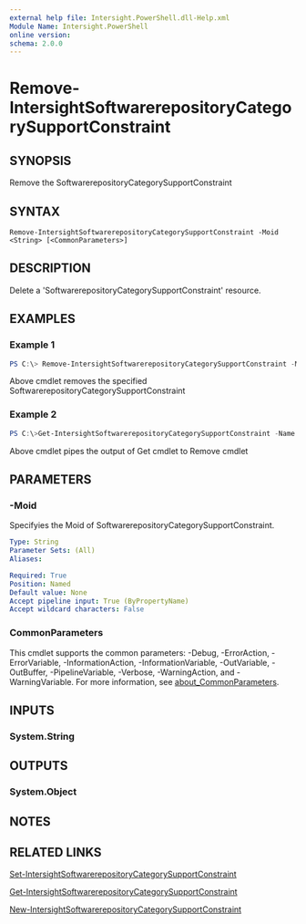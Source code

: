 ```yaml
---
external help file: Intersight.PowerShell.dll-Help.xml
Module Name: Intersight.PowerShell
online version:
schema: 2.0.0
---
```


# Remove-IntersightSoftwarerepositoryCategorySupportConstraint

## SYNOPSIS
Remove the SoftwarerepositoryCategorySupportConstraint

## SYNTAX

```
Remove-IntersightSoftwarerepositoryCategorySupportConstraint -Moid <String> [<CommonParameters>]
```

## DESCRIPTION
Delete a &apos;SoftwarerepositoryCategorySupportConstraint&apos; resource.

## EXAMPLES

### Example 1
```powershell
PS C:\> Remove-IntersightSoftwarerepositoryCategorySupportConstraint -Moid "xxxxxxxxxxxxxxxxxxxxxxxxxxx"
```
Above cmdlet removes the specified SoftwarerepositoryCategorySupportConstraint 

### Example 2
```powershell
PS C:\>Get-IntersightSoftwarerepositoryCategorySupportConstraint -Name "MoName"|  Remove-IntersightSoftwarerepositoryCategorySupportConstraint
```
Above cmdlet pipes the output of Get cmdlet to Remove cmdlet

## PARAMETERS

### -Moid
Specifyies the Moid of SoftwarerepositoryCategorySupportConstraint.

```yaml
Type: String
Parameter Sets: (All)
Aliases:

Required: True
Position: Named
Default value: None
Accept pipeline input: True (ByPropertyName)
Accept wildcard characters: False
```

### CommonParameters
This cmdlet supports the common parameters: -Debug, -ErrorAction, -ErrorVariable, -InformationAction, -InformationVariable, -OutVariable, -OutBuffer, -PipelineVariable, -Verbose, -WarningAction, and -WarningVariable. For more information, see [about_CommonParameters](http://go.microsoft.com/fwlink/?LinkID=113216).

## INPUTS

### System.String

## OUTPUTS

### System.Object
## NOTES

## RELATED LINKS

[Set-IntersightSoftwarerepositoryCategorySupportConstraint](./Set-IntersightSoftwarerepositoryCategorySupportConstraint.md)

[Get-IntersightSoftwarerepositoryCategorySupportConstraint](./Get-IntersightSoftwarerepositoryCategorySupportConstraint.md)

[New-IntersightSoftwarerepositoryCategorySupportConstraint](./New-IntersightSoftwarerepositoryCategorySupportConstraint.md)

